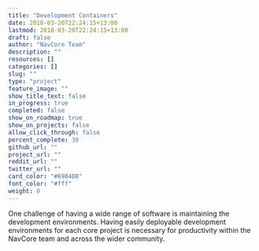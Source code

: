```yaml
---
title: "Development Containers"
date: 2018-03-20T22:24:15+13:00
lastmod: 2018-03-20T22:24:15+13:00
draft: false
author: "NavCore Team"
description: ""
resources: []
categories: []
slug: ""
type: "project"
feature_image: ""
show_title_text: false
in_progress: true
completed: false
show_on_roadmap: true
show_on_projects: false
allow_click_through: false
percent_complete: 30
github_url: ""
project_url: ""
reddit_url: ""
twitter_url: ""
card_color: "#6984D8"
font_color: "#fff"
weight: 0
---
```


One challenge of having a wide range of software is maintaining the development environments. Having easily deployable development environments for each core project is necessary for productivity within the NavCore team and across the wider community.
<!--more-->
